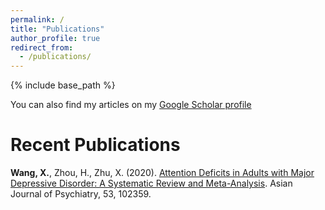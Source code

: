 ```yaml
---
permalink: /
title: "Publications"
author_profile: true
redirect_from: 
  - /publications/
---
```


{% include base_path %}

You can also find my articles on my [Google Scholar profile](https://scholar.google.com/citations?user=lUH8Nl4AAAAJ&hl=en)

Recent Publications
======
<strong>Wang, X.</strong>, Zhou, H., Zhu, X. (2020). [Attention Deficits in Adults with Major Depressive Disorder: A Systematic Review and Meta-Analysis](https://www.sciencedirect.com/science/article/pii/S187620182030472X?via%3Dihub). Asian Journal of Psychiatry, 53, 102359. 
